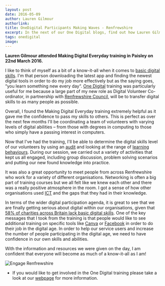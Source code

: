 ```yaml
---
layout: post
date: 2016-05-09
author: Lauren Gilmour
authorlink:
title: OneDigital Participants Making Waves - Renfrewshire
excerpt: In the next of our One Digital blogs, find out how Lauren Gilmour from Engage Renfrewshire will use digital to triumph in her new job
tags: onedigital
image:
---
```


**Lauren Gilmour attended Making Digital Everyday training in Paisley on 22nd March 2016.**

I like to think of myself as a bit of a know-it-all when it comes to [basic digital skills](https://www.go-on.co.uk/get-involved/basic-digital-skills/). I'm that person downloading the latest app and finding the newest digital tools in order to do my job more effectively but as the saying goes, “you learn something new every day“. [One Digital](http://digital.scvo.org.uk/onedigital/) training was particularly useful for me because a large part of my new role as Digital Volunteer Co-ordinator, in partnership with [Renfrewshire Council](https://twitter.com/RenCouncilNews), will be to transfer digital skills to as many people as possible.

Overall, I found the Making Digital Everyday training extremely helpful as it gave me the confidence to pass my skills to others. This is perfect as over the next few months I'll be coordinating a team of volunteers with varying levels of digital abilities – from those with degrees in computing to those who simply have a passing interest in computers.

Now that I've had the training, I'll be able to determine the digital skills level of our volunteers by using an [audit](https://www.go-on.co.uk/get-involved/basic-digital-skills/) and looking at the range of [learning behaviours](https://www.mindtools.com/pages/article/vak-learning-styles.htm). During our session, we carried out a variety of activities that kept us all engaged, including group discussion, problem solving scenarios and putting our new found knowledge into practice.

It was also a great opportunity to meet people from across Renfrewshire who work for a variety of different organisations. Networking is often a big part of training courses but we all felt like we knew each other and there was a really positive atmosphere in the room. I got a sense of how other organisations used [ICT](https://en.wikipedia.org/wiki/Information_and_communications_technology) and the gaps that they had in their knowledge.

In terms of the wider digital participation agenda, it is great to see that we are finally getting serious about digital within our organisations, given that [58% of charities across Britain lack basic digital skills](https://resources.lloydsbank.com/insight/uk-business-digital-index/). One of the key messages that I took from the training is that people would like to see additional training on specific tools like [Canva](https://www.canva.com) or [Facebook](https://www.facebook.com) in order to do their job in the digital age. In order to help our service users and increase the number of people participating in the digital age, we need to have confidence in our own skills and abilities.

With the information and resources we were given on the day, I am confident that everyone will become as much of a know-it-all as I am!

<img src="http://www.scvo.org.uk/wp-content/uploads/2016/04/Engage-Renfrewshire-300x120.png" alt="Engage Renfrewshire" />

* If you would like to get involved in the One Digital training please take a look at our [webpage](http://digital.scvo.org.uk/onedigital/participants/) for more information.
